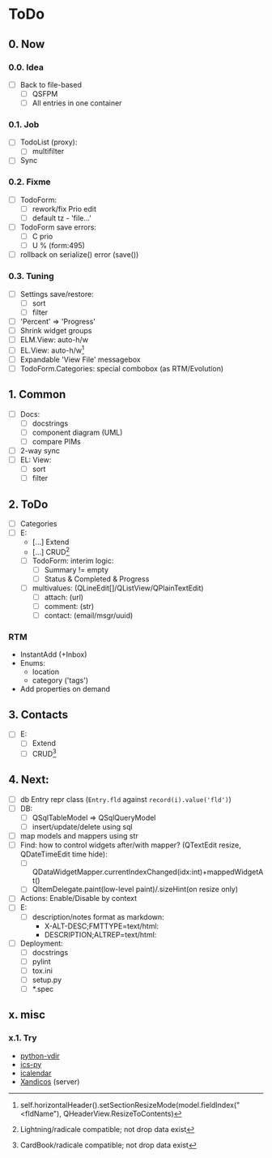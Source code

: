 # ToDo

## 0. Now

### 0.0. Idea
- [ ] Back to file-based
  - [ ] QSFPM
  - [ ] All entries in one container

### 0.1. Job
- [ ] TodoList (proxy):
  - [ ] multifilter
- [ ] Sync

### 0.2. Fixme
- [ ] TodoForm:
  - [ ] rework/fix Prio edit
  - [ ] default tz - 'file...'
- [ ] TodoForm save errors:
  - [ ] C prio
  - [ ] U % (form:495)
- [ ] rollback on serialize() error (save())

### 0.3. Tuning
- [ ] Settings save/restore:
  - [ ] sort
  - [ ] filter
- [ ] 'Percent' => 'Progress'
- [ ] Shrink widget groups
- [ ] ELM.View: auto-h/w
- [ ] EL.View: auto-h/w[^1]
- [ ] Expandable 'View File' messagebox
- [ ] TodoForm.Categories: special combobox (as RTM/Evolution)

## 1. Common
- [ ] Docs:
  - [ ] docstrings
  - [ ] component diagram (UML)
  - [ ] compare PIMs
- [ ] 2-way sync
- [ ] EL: View:
  - [ ] sort
  - [ ] filter

## 2. ToDo
- [ ] Categories
- [ ] E:
  - […] Extend
  - […] CRUD[^2]
  - [ ] TodoForm: interim logic:
    - [ ] Summary != empty
    - [ ] Status & Completed & Progress
  - [ ] multivalues: (QLineEdit[]/QListView/QPlainTextEdit)
     - [ ] attach: (url)
     - [ ] comment: (str)
     - [ ] contact: (email/msgr/uuid)

### RTM
- InstantAdd (+Inbox)
- Enums:
  - location
  - category ('tags')
- Add properties on demand

## 3. Contacts
- [ ] E:
  - [ ] Extend
  - [ ] CRUD[^3]

## 4. Next:
- [ ] db Entry repr class (`Entry.fld` against `record(i).value('fld')`)
- [ ] DB:
  - [ ] QSqlTableModel => QSqlQueryModel
  - [ ] insert/update/delete using sql
- [ ] map models and mappers using str
- [ ] Find: how to control widgets after/with mapper? (QTextEdit resize, QDateTimeEdit time hide):
  - [ ] QDataWidgetMapper.currentIndexChanged(idx:int)+mappedWidgetAt()
  - [ ] QItemDelegate.paint(low-level paint)/.sizeHint(on resize only)
- [ ] Actions: Enable/Disable by context
- [ ] E:
  - [ ] description/notes format as markdown:
     - X-ALT-DESC;FMTTYPE=text/html:
     - DESCRIPTION;ALTREP=text/html:
- [ ] Deployment:
  - [ ] docstrings
  - [ ] pylint
  - [ ] tox.ini
  - [ ] setup.py
  - [ ] \*.spec

## x. misc

### x.1. Try
- [python-vdir](https://github.com/pimutils/python-vdir)
- [ics-py](https://github.com/ics-py/ics-py/)
- [icalendar](https://github.com/collective/icalendar/)
- [Xandicos](https://github.com/jelmer/xandikos) (server)

[^1]: self.horizontalHeader().setSectionResizeMode(model.fieldIndex("<fldName"), QHeaderView.ResizeToContents)
[^2]: Lightning/radicale compatible; not drop data exist
[^3]: CardBook/radicale compatible; not drop data exist

